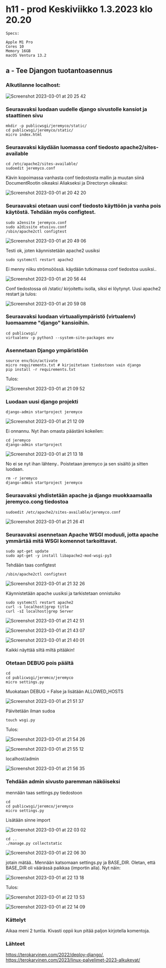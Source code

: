 # h11 - prod Keskiviikko 1.3.2023 klo 20.20

    Specs:

    Apple M1 Pro
    Cores 10
    Memory 16GB
    macOS Ventura 13.2


## a - Tee Djangon tuotantoasennus

### Alkutilanne localhost: 

![Screenshot 2023-03-01 at 20 25 42](https://user-images.githubusercontent.com/104775534/222229739-589d8840-fc26-42b2-b7ba-17c2d5d49a74.png)

### Seuraavaksi luodaan uudelle django sivustolle kansiot ja staattinen sivu

    mkdir -p publicwsgi/jeremyco/static/
    cd publicwsgi/jeremyco/static/
    micro index.html
    
### Seuraavaksi käydään luomassa conf tiedosto apache2/sites-available 

    cd /etc/apache2/sites-available/
    sudoedit jeremyco.conf
    
Kävin kopoimassa vanhasta conf tiedostosta mallin ja muutan siinä DocumentRootin oikeaksi Aliakseksi ja Directoryn oikeaksi:

![Screenshot 2023-03-01 at 20 42 20](https://user-images.githubusercontent.com/104775534/222234877-4b1e1967-a445-4886-8832-6de2696ce94b.png)

### Seuraavaksi otetaan uusi conf tiedosto käyttöön ja vanha pois käytöstä. Tehdään myös configtest.

    sudo a2ensite jeremyco.conf
    sudo a2dissite etusivu.conf
    /sbin/apache2ctl configtest
    
![Screenshot 2023-03-01 at 20 49 06](https://user-images.githubusercontent.com/104775534/222236122-cae05d99-783b-4272-83bf-e358b55bab91.png)

Testi ok, joten käynnistetään apache2 uusiksi

    sudo systemctl restart apache2
    
Ei menny niiku strömsöössä. käydään tutkimassa conf tiedostoa uusiksi..

![Screenshot 2023-03-01 at 20 56 44](https://user-images.githubusercontent.com/104775534/222237669-c6d1d189-7d8a-4aeb-8e8d-f1cf50a71059.png)

Conf tiedostossa oli /static/ kirjoitettu isolla, siksi ei löytynyt. Uusi apache2 restart ja tulos: 

![Screenshot 2023-03-01 at 20 59 08](https://user-images.githubusercontent.com/104775534/222238118-d10f0968-186a-4279-a0df-3c9a5de3fb6d.png)


### Seuraavaksi luodaan virtuaaliympäristö (virtualenv) luomaamme "django" kansioihin.

    cd publicwsgi/
    virtualenv -p python3 --system-site-packages env
    
### Asennetaan Django ympäristöön

    source env/bin/activate
    micro requirements.txt # kirjoitetaan tiedostoon vain django
    pip install -r requirements.txt
    
Tulos: 

![Screenshot 2023-03-01 at 21 09 52](https://user-images.githubusercontent.com/104775534/222240300-8599bbdd-e59c-4ca4-b766-f9fd3f89e424.png)

    
### Luodaan uusi django projekti

    django-admin startproject jeremyco


![Screenshot 2023-03-01 at 21 12 09](https://user-images.githubusercontent.com/104775534/222240765-5d1cfa4b-671d-4e25-ae9b-d38ab43835cf.png)

Ei onnannu. Nyt ihan omasta päästäni kokeilen:

    cd jeremyco
    django-admin startproject


![Screenshot 2023-03-01 at 21 13 18](https://user-images.githubusercontent.com/104775534/222240998-0e011ae1-3d34-4e0e-aff3-c04626ddcb81.png)

No ei se nyt ihan lähteny.. Poistetaan jeremyco ja sen sisältö ja sitten luodaan.

    rm -r jeremyco
    django-admin startproject jeremyco

### Seuraavaksi yhdistetään apache ja django muokkaamaalla jeremyco.cong tiedostoa

    sudoedit /etc/apache2/sites-available/jeremyco.conf


![Screenshot 2023-03-01 at 21 26 41](https://user-images.githubusercontent.com/104775534/222243871-6d704b57-ebc4-4919-94c1-08ee94df4b05.png)


### Seuraavaksi asennetaan Apache WSGI moduuli, jotta apache ymmärtää mitä WSGI komennot tarkoittavat. 
    
    sudo apt-get update
    sudo apt-get -y install libapache2-mod-wsgi-py3

Tehdään taas configtest

    /sbin/apache2ctl configtest
    
![Screenshot 2023-03-01 at 21 32 26](https://user-images.githubusercontent.com/104775534/222245011-bb58ea1c-742b-4ad1-9dd4-35e685616c1e.png)

Käynnistetään apache uusiksi ja tarkistetaan onnistuiko

    sudo systemctl restart apache2
    curl -s localhost|grep title
    curl -sI localhost|grep Server

![Screenshot 2023-03-01 at 21 42 51](https://user-images.githubusercontent.com/104775534/222247350-1d8f4ade-7af7-46dd-b030-75be8e4a308b.png)


![Screenshot 2023-03-01 at 21 43 07](https://user-images.githubusercontent.com/104775534/222247416-76f43737-e5d5-43f3-83fc-b62feba47581.png)


![Screenshot 2023-03-01 at 21 40 01](https://user-images.githubusercontent.com/104775534/222246584-57adfd15-55db-4aa5-85d7-c6d50c4acffa.png)

Kaikki näyttää siltä miltä pitääkin!

### Otetaan DEBUG pois päältä

    cd
    cd publicwsgi/jeremco/jeremyco
    micro settings.py
    
Muokataan DEBUG = False ja lisätään ALLOWED_HOSTS

![Screenshot 2023-03-01 at 21 51 37](https://user-images.githubusercontent.com/104775534/222250768-13649bab-921a-49db-94ae-41f74a19af40.png)

Päivitetään ilman sudoa

    touch wsgi.py
    
Tulos: 

![Screenshot 2023-03-01 at 21 54 26](https://user-images.githubusercontent.com/104775534/222251303-941205fd-0f56-4048-8802-95da30bfde17.png)

![Screenshot 2023-03-01 at 21 55 12](https://user-images.githubusercontent.com/104775534/222251444-0847647e-971f-46a2-82dc-79805642aeae.png)

localhost/admin 

![Screenshot 2023-03-01 at 21 56 35](https://user-images.githubusercontent.com/104775534/222251771-429347ca-56d8-4796-a3c6-069a5d8be64e.png)



### Tehdään admin sivusto paremman näköiseksi

mennään taas settings.py tiedostoon

    cd
    cd publicwsgi/jeremco/jeremyco
    micro settings.py
    
Lisätään sinne import 

![Screenshot 2023-03-01 at 22 03 02](https://user-images.githubusercontent.com/104775534/222253088-e0ad85e6-406e-4f14-8632-6254afe334d5.png)

    cd .. 
    ./manage.py collectstatic
    
![Screenshot 2023-03-01 at 22 06 30](https://user-images.githubusercontent.com/104775534/222253822-7f35d5aa-3e04-408b-bc7a-2dd2f19f6370.png)

jotain mätää.. Mennään katsomaan settings.py ja BASE_DIR. Oletan, että BASE_DIR oli väärässä paikkaa (importin alla). Nyt näin: 

![Screenshot 2023-03-01 at 22 13 18](https://user-images.githubusercontent.com/104775534/222255169-6c10ee4c-452e-4de3-b9ef-cc3c3308fc26.png)

Tulos: 

![Screenshot 2023-03-01 at 22 13 53](https://user-images.githubusercontent.com/104775534/222255277-52e5eac5-9c5a-44eb-b427-55c504bdfe62.png)

![Screenshot 2023-03-01 at 22 14 09](https://user-images.githubusercontent.com/104775534/222255345-d63bf94b-f2c5-4e4d-a434-58e42d799c59.png)


### Kättelyt 

Aikaa meni 2 tuntia. Kivasti oppii kun pitää paljon kirjotella komentoja.

### Lähteet

https://terokarvinen.com/2022/deploy-django/, https://terokarvinen.com/2023/linux-palvelimet-2023-alkukevat/
